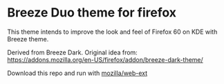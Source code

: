# Breeze Duo theme for firefox

This theme intends to improve the look and feel of Firefox 60 on KDE with Breeze theme.

Derived from Breeze Dark. Original idea from: https://addons.mozilla.org/en-US/firefox/addon/breeze-dark-theme/

Download this repo and run with [mozilla/web-ext](https://github.com/mozilla/web-ext)
